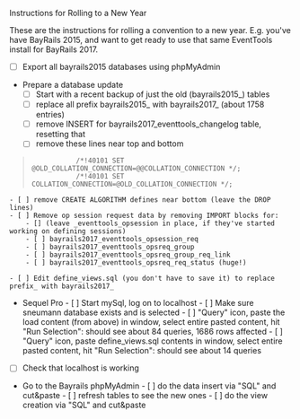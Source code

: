 Instructions for Rolling to a New Year

These are the instructions for rolling a convention to a new year. E.g. you've have BayRails 2015, and want to get ready to use that same EventTools install for BayRails 2017.

- [ ] Export all bayrails2015 databases using phpMyAdmin

- Prepare a database update
    - [ ] Start with a recent backup of just the old (bayrails2015_) tables
    - [ ] replace all prefix bayrails2015_ with bayrails2017_ (about 1758 entries)
    - [ ] remove INSERT for bayrails2017_eventtools_changelog table, resetting that
    - [ ] remove these lines near top and bottom
>                /*!40101 SET @OLD_COLLATION_CONNECTION=@@COLLATION_CONNECTION */;
>                /*!40101 SET COLLATION_CONNECTION=@OLD_COLLATION_CONNECTION */;

    - [ ] remove CREATE ALGORITHM defines near bottom (leave the DROP lines)
    - [ ] Remove op session request data by removing IMPORT blocks for: 
        - [] (leave _eventtools_opsession in place, if they've started working on defining sessions)
        - [ ] bayrails2017_eventtools_opsession_req
        - [ ] bayrails2017_eventtools_opsreq_group
        - [ ] bayrails2017_eventtools_opsreq_group_req_link
        - [ ] bayrails2017_eventtools_opsreq_req_status (huge!)
 
    - [ ] Edit define_views.sql (you don't have to save it) to replace prefix_ with bayrails2017_
       
- Sequel Pro
        - [ ] Start mySql, log on to localhost
        - [ ] Make sure sneumann database exists and is selected
        - [ ] "Query" icon, paste the load content (from above) in window, select entire pasted content, hit "Run Selection": should see about 84 queries, 1686 rows affected
        - [ ] "Query" icon, paste define_views.sql contents in window, select entire pasted content, hit "Run Selection": should see about 14 queries
        
- [ ] Check that localhost is working

- Go to the Bayrails phpMyAdmin
        - [ ] do the data insert via "SQL" and cut&paste
        - [ ] refresh tables to see the new ones
        - [ ] do the view creation via "SQL" and cut&paste


